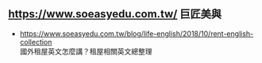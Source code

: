 ## https://www.soeasyedu.com.tw/ 巨匠美與
- https://www.soeasyedu.com.tw/blog/life-english/2018/10/rent-english-collection
  <br>國外租屋英文怎麼講？租屋相關英文總整理
